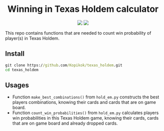 <h1 align="center">Winning in Texas Holdem calculator</h1>

<p align="center">

<img src="https://img.shields.io/badge/made%20by-kopikok-green.svg">

<img src="https://img.shields.io/badge/python-3.7-blue.svg">

This repo contains functions that are needed to count win probability of player(s) in Texas Holdem.

</p>

<h2>Install</h2>
  
```cmd
git clone https://github.com/Kopikok/texas_holdem.git
cd texas_holdem
```

<h2>Usages</h2>

<ul>
  <li>Function <code>make_best_combinations()</code> from <code>hold_em.py</code> constructs the best players combinations, knowing their cards and cards that are on game board.</li> 

  <li>Function <code>count_win_probabilities()</code> from <code>hold_em.py</code> calculates players win probabilities in this Texas Holdem game, knowing their cards, cards that are on game board and already dropped cards.</li> 
</ul>
